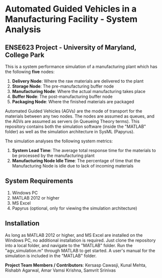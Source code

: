 # Automated Guided Vehicles in a Manufacturing Facility - System Analysis
## ENSE623 Project - University of Maryland, College Park

This is a system performance simulation of a manufacturing plant which has the following **five** nodes:
1. **Delivery Node**: Where the raw materials are delivered to the plant
2. **Storage Node**: The pre-manufacturing buffer node
3. **Manufacturing Node**: Where the actual manufacturing takes place
4. **Buffer Node**: The post-manufacturing buffer node
5. **Packaging Node**: Where the finished materials are packaged

Automated Guided Vehicles (AGVs) are the mode of transport for the materials between any two nodes. 
The nodes are assumed as queues, and the AGVs are assumed as servers (in Queueing Theory terms).
This repository contains both the simulation software (inside the "MATLAB" folder) as well as the simulation architecture in SysML (Papyrus).

The simulation analyses the following system metrics:
1. **System Lead Time**: The average total response time for the materials to be processed by the manufacturing plant
2. **Manufacturing Node Idle Time**: The percentage of time that the Manufacturing Node is idle due to lack of incoming materials

## System Requirements
1. Windows PC
2. MATLAB 2012 or higher
3. MS Excel
4. Papyrus (optional, only for viewing the simulation architecture)

## Installation
As long as MATLAB 2012 or higher, and MS Excel are installed on the Windows PC, no additional installation is required.
Just clone the repository into a local folder, and navigate to the "MATLAB" folder. Run the "agv_simulation.m" through MATLAB to get started.
A user's manual for the simulation is included in the "MATLAB" folder.

**Project Team Members / Contributors**: Kersasp Cawasji, Kunal Mehta, Rishabh Agarwal, Amar Vamsi Krishna, Samvrit Srinivas

